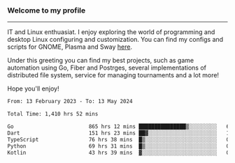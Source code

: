 ### Welcome to my profile

---

IT and Linux enthuasiat. I enjoy exploring the world of programming and desktop Linux configuring and customization. You can find my configs and scripts for GNOME, Plasma and Sway [here](https://github.com/uroborosq/mess-of-linux-configurations).

Under this greeting you can find my best projects, such as game automation using Go, Fiber and Postrges, several implementations of distributed file system, service for managing tournaments and a lot more!

Hope you'll enjoy!

<!-- <div display="block">
 	<img align="left" width="48%" alt="isocalendar" src=".github/metrics/isocalendar_metrics.svg" />
	<img align="center" width="48%" alt="contributions" src=".github/metrics/contributions_metrics.svg" />
	<img align="center" alt="languages" src=".github/metrics/languages_metrics.svg" />
</div> -->

<!-- ![](https://komarev.com/ghpvc/?username=uroborosq&color=success&style=flat-square) -->
<!-- [](https://img.shields.io/github/last-commit/uroborosq/uroborosq?label=Profile%20updated&style=flat-square) -->

<!--START_SECTION:waka-->

```txt
From: 13 February 2023 - To: 13 May 2024

Total Time: 1,410 hrs 52 mins

Go                        865 hrs 12 mins ███████████████▒░░░░░░░░░   60.70 %
Dart                      151 hrs 23 mins ██▓░░░░░░░░░░░░░░░░░░░░░░   10.62 %
TypeScript                76 hrs 38 mins  █▒░░░░░░░░░░░░░░░░░░░░░░░   05.38 %
Python                    69 hrs 31 mins  █▒░░░░░░░░░░░░░░░░░░░░░░░   04.88 %
Kotlin                    43 hrs 39 mins  ▓░░░░░░░░░░░░░░░░░░░░░░░░   03.06 %
```

<!--END_SECTION:waka-->
